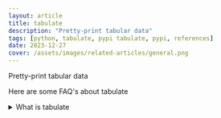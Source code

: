 ```yaml
---
layout: article
title: tabulate
description: "Pretty-print tabular data"
tags: [python, tabulate, pypi tabulate, pypi, references]
date: 2023-12-27
cover: /assets/images/related-articles/general.png
---
```


Pretty-print tabular data

Here are some FAQ's about tabulate
<details>
<summary>What is tabulate</summary>
Pretty-print tabular data
</details>
